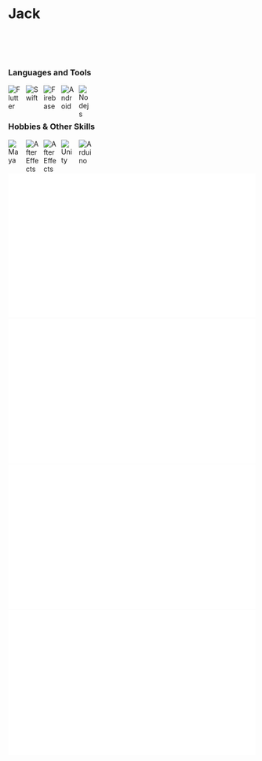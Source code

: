 # Jack
<!-- ---

### Projects

<a href="https://play.google.com/store/apps/details?id=com.moen.smartwater&hl=en_US&gl=US"><img align="left" alt="Moen" width="72px" style="padding-right:10px;" src="https://user-images.githubusercontent.com/26799494/200201488-08d20bf8-d157-4682-a08d-bd5a57281272.png" /></a>
  
<a href="https://play.google.com/store/apps/details?id=com.ts.Tellascape&hl=en_US&gl=US"><img align="left" alt="Tellascape" width="72px" style="padding-right:10px;" src="https://user-images.githubusercontent.com/26799494/200201693-978a8e3d-08c6-4784-ae46-60ffbfd810fc.png" /></a>
  
<a href="https://play.google.com/store/apps/details?id=com.energizer.ble&hl=en_US&gl=US"><img align="left" alt="Energizer" width="72px" style="padding-right:10px;" src="https://user-images.githubusercontent.com/26799494/200201844-fe4eb724-edf9-46ec-9c30-e06362e97e05.png" /></a> 
 -->
<br />
<br />
<br />

### Languages and Tools
<img align="left" alt="Flutter" width="26px" style="padding-right:10px;" src="https://cdn.jsdelivr.net/gh/devicons/devicon/icons/flutter/flutter-original.svg"/>
<img align="left" alt="Swift" width="26px" style="padding-right:10px;" src="https://cdn.jsdelivr.net/gh/devicons/devicon/icons/swift/swift-original.svg"/>
<img align="left" alt="Firebase" width="26px" style="padding-right:10px;" src="https://cdn.jsdelivr.net/gh/devicons/devicon/icons/firebase/firebase-plain.svg"/>
<img align="left" alt="Android" width="26px" style="padding-right:10px;" src="https://cdn.jsdelivr.net/gh/devicons/devicon/icons/android/android-original.svg"/>
<img align="left" alt="Nodejs" width="26px" style="padding-right:10px;" src="https://cdn.jsdelivr.net/gh/devicons/devicon/icons/nodejs/nodejs-original.svg"/>

<br />
<br />
<br />

### Hobbies & Other Skills
<img align="left" alt="Maya" width="26px" style="padding-right:10px;" src="https://cdn.jsdelivr.net/gh/devicons/devicon/icons/maya/maya-original.svg"/>
<img align="left" alt="After Effects" width="26px" style="padding-right:10px;" src="https://cdn.jsdelivr.net/gh/devicons/devicon/icons/aftereffects/aftereffects-original.svg"/>
<img align="left" alt="After Effects" width="26px" style="padding-right:10px;" src="https://cdn.jsdelivr.net/gh/devicons/devicon/icons/photoshop/photoshop-line.svg"/>
<img align="left" alt="Unity" width="26px" style="padding-right:10px;" src="https://cdn.jsdelivr.net/gh/devicons/devicon/icons/unity/unity-original.svg"/>
<img align="left" alt="Arduino" width="26px" style="padding-right:10px;" src="https://cdn.jsdelivr.net/gh/devicons/devicon/icons/arduino/arduino-original.svg"/>
<br />
<br />
<br />

![](https://raw.githubusercontent.com/jslattery26/jslattery26-stats/master/generated/overview.svg#gh-dark-mode-only)
![](https://raw.githubusercontent.com/jslattery26/jslattery26-stats/master/generated/overview.svg#gh-light-mode-only)
![](https://raw.githubusercontent.com/jslattery26/jslattery26-stats/master/generated/languages.svg#gh-dark-mode-only)
![](https://raw.githubusercontent.com/jslattery26/jslattery26-stats/master/generated/languages.svg#gh-light-mode-only)

